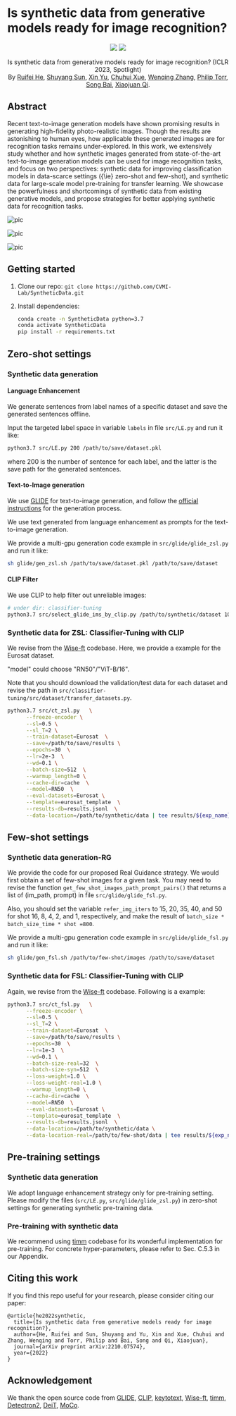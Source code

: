 # Is synthetic data from generative models ready for image recognition?

<p align="center">
    <a href="https://arxiv.org/abs/2210.07574"><img src="https://img.shields.io/badge/arXiv-2210.07574-b31b1b"></a>
  <a href="https://github.com/CVMI-Lab/SyntheticData/blob/main/LICENSE"><img src="https://img.shields.io/badge/License-Apache%202.0-blue.svg"></a>
</p>
<p align="center">
	Is synthetic data from generative models ready for image recognition? (ICLR 2023, Spotlight)<br>
  By
  <a href="https://scholar.google.com.hk/citations?user=P7IL0hkAAAAJ&hl=en">Ruifei He</a>, 
  <a href="https://kevin-ssy.github.io/"> Shuyang Sun</a>, 
  <a href="https://scholar.google.com.sg/citations?user=JX8kSoEAAAAJ&hl=zh-CN&oi=sra">Xin Yu</a>, 
  <a href="https://scholar.google.com.sg/citations?user=KJU5YRYAAAAJ&hl=en">Chuhui Xue</a>, 
   <a href="https://www.linkedin.com/in/wenqing-zhang-361570202/?originalSubdomain=sg">Wenqing Zhang</a>,
   <a href="https://www.robots.ox.ac.uk/~phst/">Philip Torr</a>,
   <a href="https://songbai.site/">Song Bai</a>,
  <a href="https://xjqi.github.io/">Xiaojuan Qi</a>.
</p>



## Abstract

Recent text-to-image generation models have shown promising results in generating high-fidelity photo-realistic images. Though the results are astonishing to human eyes, how applicable these generated images are for recognition tasks remains under-explored. In this work, we extensively study whether and how synthetic images generated from state-of-the-art text-to-image generation models can be used for image recognition tasks, and focus on two perspectives: synthetic data for improving classification models in data-scarce settings ({\ie} zero-shot and few-shot), and synthetic data for large-scale model pre-training for transfer learning. We showcase the powerfulness and shortcomings of synthetic data from existing generative models, and propose strategies for better applying synthetic data for recognition tasks.

![pic](pic/Table1.png)

![pic](pic/Figure1.png)

![pic](pic/Table8-11.png)



## Getting started

1.  Clone our repo: `git clone https://github.com/CVMI-Lab/SyntheticData.git`

2.  Install dependencies:
    ```sh
    conda create -n SyntheticData python=3.7
    conda activate SyntheticData
    pip install -r requirements.txt
    ```



## Zero-shot settings

### Synthetic data generation

#### Language Enhancement

We generate sentences from label names of a specific dataset and save the generated sentences offline.

Input the targeted label space in variable `labels` in file `src/LE.py` and run it like:

```sh
python3.7 src/LE.py 200 /path/to/save/dataset.pkl
```

where 200 is the number of sentence for each label, and the latter is the save path for the generated sentences.

#### Text-to-Image generation

We use  [GLIDE](https://github.com/openai/glide-text2im) for text-to-image generation, and follow the [official instructions](https://github.com/openai/glide-text2im/blob/main/notebooks/text2im.ipynb) for the generation process. 

We use text generated from language enhancement as prompts for the text-to-image generation.

We provide a multi-gpu generation code example in `src/glide/glide_zsl.py` and run it like:

```sh
sh glide/gen_zsl.sh /path/to/save/dataset.pkl /path/to/save/dataset
```

#### CLIP Filter

We use CLIP to help filter out unreliable images:

```sh
# under dir: classifier-tuning
python3.7 src/select_glide_ims_by_clip.py /path/to/synthetic/dataset 10 # 10 is the number of class for a given task
```

### Synthetic data for ZSL: Classifier-Tuning with CLIP

We revise from the [Wise-ft](https://github.com/mlfoundations/wise-ft) codebase. Here, we provide a example for the Eurosat dataset.

"model" could choose "RN50"/"ViT-B/16".

Note that you should download the validation/test data for each dataset and revise the path in `src/classifier-tuning/src/dataset/transfer_datasets.py`.

```sh
python3.7 src/ct_zsl.py   \
      --freeze-encoder \
      --sl=0.5 \
      --sl_T=2 \
      --train-dataset=Eurosat  \
      --save=/path/to/save/results \
      --epochs=30  \
      --lr=2e-3  \
      --wd=0.1 \
      --batch-size=512  \
      --warmup_length=0 \
      --cache-dir=cache  \
      --model=RN50  \
      --eval-datasets=Eurosat \
      --template=eurosat_template  \
      --results-db=results.jsonl  \
      --data-location=/path/to/synthetic/data | tee results/${exp_name}/train-$now.log
```



## Few-shot settings

### Synthetic data generation-RG

We provide the code for our proposed Real Guidance strategy. We would first obtain a set of few-shot images for a given task. You may need to revise the function `get_few_shot_images_path_prompt_pairs()` that returns a list of (im_path, prompt) in file `src/glide/glide_fsl.py`.

Also, you should set the variable `refer_img_iters` to 15, 20, 35, 40, and 50 for shot 16, 8, 4, 2, and 1, respectively, and make the result of `batch_size * batch_size_time * shot =800`. 

 We provide a multi-gpu generation code example in `src/glide/glide_fsl.py` and run it like:

```sh
sh glide/gen_fsl.sh /path/to/few-shot/images /path/to/save/dataset
```

### Synthetic data for FSL: Classifier-Tuning with CLIP

Again, we revise from the [Wise-ft](https://github.com/mlfoundations/wise-ft) codebase. Following is a example: 

```sh
python3.7 src/ct_fsl.py   \
      --freeze-encoder \
      --sl=0.5 \
      --sl_T=2 \
      --train-dataset=Eurosat  \
      --save=/path/to/save/results \
      --epochs=30  \
      --lr=1e-3  \
      --wd=0.1 \
      --batch-size-real=32  \
      --batch-size-syn=512  \
      --loss-weight=1.0 \
      --loss-weight-real=1.0 \
      --warmup_length=0 \
      --cache-dir=cache  \
      --model=RN50  \
      --eval-datasets=Eurosat \
      --template=eurosat_template  \
      --results-db=results.jsonl  \
      --data-location=/path/to/synthetic/data \
      --data-location-real=/path/to/few-shot/data | tee results/${exp_name}/train-$now.log

```



## Pre-training settings

### Synthetic data generation

We adopt language enhancement strategy only for pre-training setting. Please modify the files (`src/LE.py`, `src/glide/glide_zsl.py`) in zero-shot settings for generating synthetic pre-training data.

### Pre-training with synthetic data

We recommend using [timm](https://github.com/rwightman/pytorch-image-models) codebase for its wonderful implementation for pre-training. For concrete hyper-parameters, please refer to Sec. C.5.3 in our Appendix. 



## Citing this work

If you find this repo useful for your research, please consider citing our paper:

```
@article{he2022synthetic,
  title={Is synthetic data from generative models ready for image recognition?},
  author={He, Ruifei and Sun, Shuyang and Yu, Xin and Xue, Chuhui and Zhang, Wenqing and Torr, Philip and Bai, Song and Qi, Xiaojuan},
  journal={arXiv preprint arXiv:2210.07574},
  year={2022}
}
```




## Acknowledgement

We thank the open source code from [GLIDE](https://github.com/openai/glide-text2im), [CLIP](https://github.com/openai/CLIP), [keytotext](https://github.com/gagan3012/keytotext), [Wise-ft](https://github.com/mlfoundations/wise-ft), [timm](https://github.com/rwightman/pytorch-image-models), [Detectron2](https://github.com/facebookresearch/Detectron2), [DeiT](https://github.com/facebookresearch/deit), [MoCo](https://github.com/facebookresearch/moco). 

